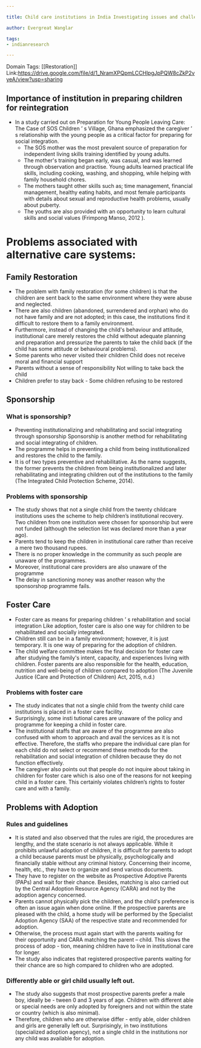 ```yaml
---

title: Child care institutions in India Investigating issues and challenges in children’s rehabilitation and social integration

author: Evergreat Wanglar

tags:
- indianresearch 

---
```

Domain Tags: [[Restoration]]
Link:https://drive.google.com/file/d/1_NramXPQpmLCCHlpgJpPQW8cZkP2vyeA/view?usp=sharing

## Importance of institution in preparing children for reintegration

- In a study carried out on Preparation for Young People Leaving Care: The Case of SOS Children ’ s Village, Ghana emphasized the caregiver ’ s relationship with the young people as a critical factor for preparing for social integration. 
	- The SOS mother was the most prevalent source of preparation for independent living skills training identified by young adults. 
	- The mother's training began early, was casual, and was learned through observation and practise. Young adults learned practical life skills, including cooking, washing, and shopping, while helping with family household chores.
	-  The mothers taught other skills such as; time management, financial management, healthy eating habits, and most female participants with details about sexual and reproductive health problems, usually about puberty. 
	- The youths are also provided with an opportunity to learn cultural skills and social values (Frimpong Manso, 2012 ). 

  
# Problems associated with alternative care systems:
## Family Restoration

- The problem with family restoration (for some children) is that the children are sent back to the same environment where they were abuse and neglected. 
- There are also children (abandoned, surrendered and orphan) who do not have family and are not adopted; in this case, the institutions find it difficult to restore them to a family environment. 
- Furthermore, instead of changing the child's behaviour and attitude, institutional care merely restores the child without adequate planning and preparation and pressurize the parents to take the child back (if the child has some attitude or behavioural problems). 
- Some parents who never visited their children Child does not receive moral and financial support 
- Parents without a sense of responsibility Not willing to take back the child 
- Children prefer to stay back - Some children refusing to be restored 

## Sponsorship

### What is sponsorship?
- Preventing institutionalizing and rehabilitating and social integrating through sponsorship Sponsorship is another method for rehabilitating and social integrating of children. 
- The programme helps in preventing a child from being institutionalized and restores the child to the family. 
- It is of two types preventive and rehabilitative. As the name suggests, the former prevents the children from being institutionalized and later rehabilitating and integrating children out of the institutions to the family (The Integrated Child Protection Scheme, 2014). 

### Problems with sponsorship
- The study shows that not a single child from the twenty childcare institutions uses the scheme to help children’s institutional recovery. Two children from one institution were chosen for sponsorship but were not funded (although the selection list was declared more than a year ago). 
- Parents tend to keep the children in institutional care rather than receive a mere two thousand rupees.
- There is no proper knowledge in the community as such people are unaware of the programmes. 
- Moreover, institutional care providers are also unaware of the programme 
- The delay in sanctioning money was another reason why the sponsorshop programme fails. 

## Foster Care
- Foster care as means for preparing children ’ s rehabilitation and social integration Like adoption, foster care is also one way for children to be rehabilitated and socially integrated. 
- Children still can be in a family environment; however, it is just temporary. It is one way of preparing for the adoption of children. 
- The child welfare committee makes the final decision for foster care after studying the family's intent, capacity, and experiences living with children. Foster parents are also responsible for the health, education, nutrition and well-being of children compared to adoption (The Juvenile Justice (Care and Protection of Children) Act, 2015, n.d.)

### Problems with foster care
- The study indicates that not a single child from the twenty child care institutions is placed in a foster care facility. 
- Surprisingly, some insti tutional cares are unaware of the policy and programme for keeping a child in foster care. 
- The institutional staffs that are aware of the programme are also confused with whom to approach and avail the services as it is not effective. Therefore, the staffs who prepare the individual care plan for each child do not select or recommend these methods for the rehabilitation and social integration of children because they do not function effectively.
- The caregiver also points out that people do not inquire about taking in children for foster care which is also one of the reasons for not keeping child in a foster care. This certainly violates children’s rights to foster care and with a family. 

## Problems with Adoption

### Rules and guidelines
- It is stated and also observed that the rules are rigid, the procedures are lengthy, and the state scenario is not always applicable. While it prohibits unlawful adoption of children, it is difficult for parents to adopt a child because parents must be physically, psychologically and financially stable without any criminal history. Concerning their income, health, etc., they have to organize and send various documents. 
- They have to register on the website as Prospective Adoptive Parents (PAPs) and wait for their chance. Besides, matching is also carried out by the Central Adoption Resource Agency (CARA) and not by the adoption agency concerned. 
- Parents cannot physically pick the children, and the child's preference is often an issue again when done online. If the prospective parents are pleased with the child, a home study will be performed by the Specialist Adoption Agency (SAA) of the respective state and recommended for adoption.
-  Otherwise, the process must again start with the parents waiting for their opportunity and CARA matching the parent – child. This slows the process of adop - tion, meaning children have to live in institutional care for longer. 
- The study also indicates that registered prospective parents waiting for their chance are so high compared to children who are adopted.

### Differently able or girl child usually left out. 
- The study also suggests that most prospective parents prefer a male boy, ideally be - tween 0 and 3 years of age. Children with different able or special needs are only adopted by foreigners and not within the state or country (which is also minimal).
- Therefore, children who are otherwise differ - ently able, older children and girls are generally left out. Surprisingly, in two institutions (specialized adoption agency), not a single child in the institutions nor any child was available for adoption. 